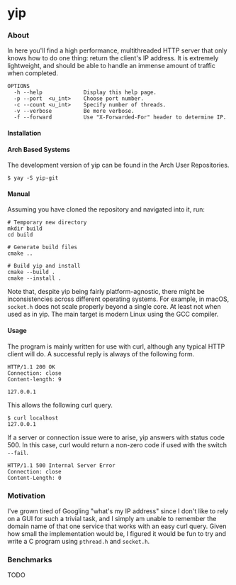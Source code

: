 # yip

### About

In here you'll find a high performance, multithreaded HTTP server that only knows how to do one thing: return the client's IP address. It is extremely lightweight, and should be able to handle an immense amount of traffic when completed.

```
OPTIONS
  -h --help             Display this help page.
  -p --port  <u_int>    Choose port number.
  -c --count <u_int>    Specify number of threads.
  -v --verbose          Be more verbose.
  -f --forward          Use "X-Forwarded-For" header to determine IP.
```

#### Installation

#### Arch Based Systems

The development version of yip can be found in the Arch User Repositories.

```shell
$ yay -S yip-git
```

#### Manual

Assuming you have cloned the repository and navigated into it, run:

```shell
# Temporary new directory
mkdir build
cd build

# Generate build files
cmake ..

# Build yip and install
cmake --build .
cmake --install .
```

Note that, despite yip being fairly platform-agnostic, there might be inconsistencies across different operating systems. For example, in macOS, `socket.h` does not scale properly beyond a single core. At least not when used as in yip. The main target is modern Linux using the GCC compiler.

#### Usage

The program is mainly written for use with curl, although any typical HTTP client will do. A successful reply is always of the following form.

```
HTTP/1.1 200 OK
Connection: close
Content-length: 9

127.0.0.1
```

This allows the following curl query.

```shell
$ curl localhost
127.0.0.1 
```

If a server or connection issue were to arise, yip answers with status code 500. In this case, curl would return a non-zero code if used with the switch `--fail`.

```
HTTP/1.1 500 Internal Server Error
Connection: close
Content-Length: 0
```

### Motivation

I've grown tired of Googling "what's my IP address" since I don't like to rely on a GUI for such a trivial task, and I simply am unable to remember the domain name of that one service that works with an easy curl query. Given how small the implementation would be, I figured it would be fun to try and write a C program using `pthread.h` and `socket.h`.

### Benchmarks

TODO
